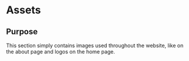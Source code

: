 # Assets

## Purpose

This section simply contains images used throughout the website, like on the about page and logos on the home page.